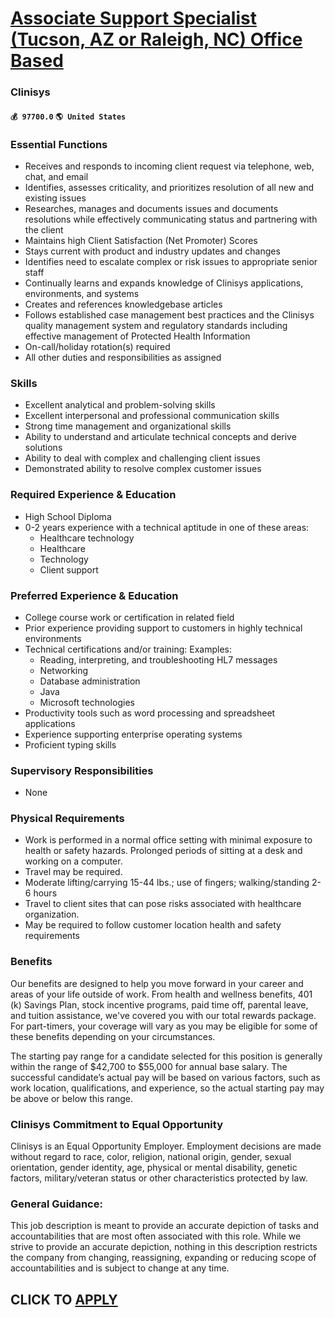 # [Associate Support Specialist (Tucson, AZ or Raleigh, NC) Office Based](https://www.remotewlb.com/apply/associate-support-specialist-tucson-az-or-raleigh-nc-office-based-80950)  
### Clinisys  
#### `💰 97700.0` `🌎 United States`  

### Essential Functions

  * Receives and responds to incoming client request via telephone, web, chat, and email
  * Identifies, assesses criticality, and prioritizes resolution of all new and existing issues
  * Researches, manages and documents issues and documents resolutions while effectively communicating status and partnering with the client
  * Maintains high Client Satisfaction (Net Promoter) Scores
  * Stays current with product and industry updates and changes
  * Identifies need to escalate complex or risk issues to appropriate senior staff
  * Continually learns and expands knowledge of Clinisys applications, environments, and systems
  * Creates and references knowledgebase articles
  * Follows established case management best practices and the Clinisys quality management system and regulatory standards including effective management of Protected Health Information
  * On-call/holiday rotation(s) required
  * All other duties and responsibilities as assigned

### Skills

  * Excellent analytical and problem-solving skills
  * Excellent interpersonal and professional communication skills
  * Strong time management and organizational skills
  * Ability to understand and articulate technical concepts and derive solutions
  * Ability to deal with complex and challenging client issues
  * Demonstrated ability to resolve complex customer issues

### Required Experience & Education

  * High School Diploma
  * 0-2 years experience with a technical aptitude in one of these areas:
    * Healthcare technology
    * Healthcare
    * Technology
    * Client support

### Preferred Experience & Education

  * College course work or certification in related field
  * Prior experience providing support to customers in highly technical environments
  * Technical certifications and/or training: Examples:
    * Reading, interpreting, and troubleshooting HL7 messages
    * Networking
    * Database administration
    * Java
    * Microsoft technologies
  * Productivity tools such as word processing and spreadsheet applications
  * Experience supporting enterprise operating systems
  * Proficient typing skills

### Supervisory Responsibilities

  * None

### Physical Requirements

  * Work is performed in a normal office setting with minimal exposure to health or safety hazards. Prolonged periods of sitting at a desk and working on a computer.
  * Travel may be required.
  * Moderate lifting/carrying 15-44 lbs.; use of fingers; walking/standing 2-6 hours
  * Travel to client sites that can pose risks associated with healthcare organization.
  * May be required to follow customer location health and safety requirements

### Benefits

Our benefits are designed to help you move forward in your career and areas of your life outside of work. From health and wellness benefits, 401 (k) Savings Plan, stock incentive programs, paid time off, parental leave, and tuition assistance, we've covered you with our total rewards package. For part-timers, your coverage will vary as you may be eligible for some of these benefits depending on your circumstances.

The starting pay range for a candidate selected for this position is generally within the range of $42,700 to $55,000 for annual base salary. The successful candidate’s actual pay will be based on various factors, such as work location, qualifications, and experience, so the actual starting pay may be above or below this range.

### Clinisys Commitment to Equal Opportunity

Clinisys is an Equal Opportunity Employer. Employment decisions are made without regard to race, color, religion, national origin, gender, sexual orientation, gender identity, age, physical or mental disability, genetic factors, military/veteran status or other characteristics protected by law.

### General Guidance:

This job description is meant to provide an accurate depiction of tasks and accountabilities that are most often associated with this role. While we strive to provide an accurate depiction, nothing in this description restricts the company from changing, reassigning, expanding or reducing scope of accountabilities and is subject to change at any time.

  
## CLICK TO [APPLY](https://www.remotewlb.com/apply/associate-support-specialist-tucson-az-or-raleigh-nc-office-based-80950)

